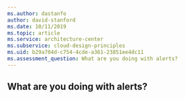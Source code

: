 ```yaml
---
ms.author: dastanfo
author: david-stanford
ms.date: 10/11/2019
ms.topic: article
ms.service: architecture-center
ms.subservice: cloud-design-principles
ms.uid: b29a704d-c754-4cde-a361-23851ee4dc11
ms.assessment_question: What are you doing with alerts?
---
```

## What are you doing with alerts?


